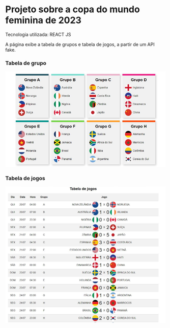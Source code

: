 # Projeto sobre a copa do mundo feminina de 2023

Tecnologia utilizada: REACT JS

A página exibe a tabela de grupos e tabela de jogos, a partir de um API fake.

### Tabela de grupo
![Tabela de grupos](/public/print/grupos.JPG)

### Tabela de jogos
![Tabela de jogos](/public/print/jogos.JPG)